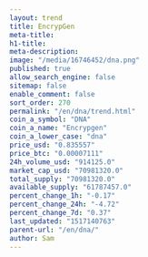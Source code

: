 ```yaml
---
layout: trend
title: EncrypGen
meta-title: 
h1-title: 
meta-description: 
image: "/media/16746452/dna.png"
published: true
allow_search_engine: false
sitemap: false
enable_comment: false
sort_order: 270
permalink: "/en/dna/trend.html"
coin_a_symbol: "DNA"
coin_a_name: "Encrypgen"
coin_a_lower_case: "dna"
price_usd: "0.835557"
price_btc: "0.00007111"
24h_volume_usd: "914125.0"
market_cap_usd: "70981320.0"
total_supply: "70981320.0"
available_supply: "61787457.0"
percent_change_1h: "-0.17"
percent_change_24h: "-4.72"
percent_change_7d: "0.37"
last_updated: "1517140763"
parent-url: "/en/dna/"
author: Sam
---
```


